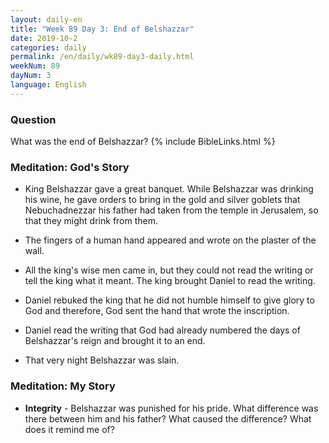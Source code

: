 ```yaml
---
layout: daily-en
title: "Week 89 Day 3: End of Belshazzar"
date: 2019-10-2 
categories: daily
permalink: /en/daily/wk89-day3-daily.html
weekNum: 89
dayNum: 3
language: English
---
```


### Question     
What was the end of Belshazzar?
{% include BibleLinks.html %} 

### Meditation: God's Story   
+ King Belshazzar gave a great banquet. While Belshazzar was drinking his wine, he gave orders to bring in the gold and silver goblets that Nebuchadnezzar his father had taken from the temple in Jerusalem, so that they might drink from them. 

+ The fingers of a human hand appeared and wrote on the plaster of the wall. 

+ All the king's wise men came in, but they could not read the writing or tell the king what it meant. The king brought Daniel to read the writing. 

+ Daniel rebuked the king that he did not humble himself to give glory to God and therefore, God sent the hand that wrote the inscription. 

+ Daniel read the writing that God had already numbered the days of Belshazzar's reign and brought it to an end. 

+ That very night Belshazzar was slain. 

### Meditation: My Story   
+ **Integrity** - Belshazzar was punished for his pride. What difference was there between him and his father? What caused the difference? What does it remind me of? 
